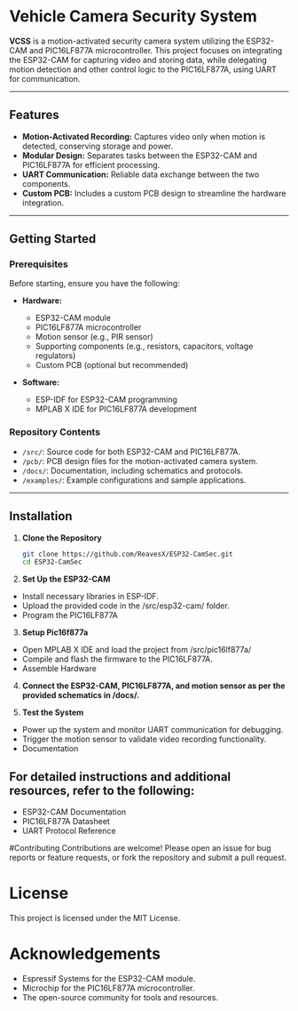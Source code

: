 # Vehicle Camera Security System

**VCSS** is a motion-activated security camera system utilizing the ESP32-CAM and PIC16LF877A microcontroller. This project focuses on integrating the ESP32-CAM for capturing video and storing data, while delegating motion detection and other control logic to the PIC16LF877A, using UART for communication.

---

## Features

- **Motion-Activated Recording:** Captures video only when motion is detected, conserving storage and power.
- **Modular Design:** Separates tasks between the ESP32-CAM and PIC16LF877A for efficient processing.
- **UART Communication:** Reliable data exchange between the two components.
- **Custom PCB:** Includes a custom PCB design to streamline the hardware integration.

---

## Getting Started

### Prerequisites

Before starting, ensure you have the following:

- **Hardware:**
  - ESP32-CAM module
  - PIC16LF877A microcontroller
  - Motion sensor (e.g., PIR sensor)
  - Supporting components (e.g., resistors, capacitors, voltage regulators)
  - Custom PCB (optional but recommended)
  
- **Software:**
  - ESP-IDF for ESP32-CAM programming
  - MPLAB X IDE for PIC16LF877A development
  
### Repository Contents

- `/src/`: Source code for both ESP32-CAM and PIC16LF877A.
- `/pcb/`: PCB design files for the motion-activated camera system.
- `/docs/`: Documentation, including schematics and protocols.
- `/examples/`: Example configurations and sample applications.

---

## Installation

1. **Clone the Repository**
   ```bash
   git clone https://github.com/ReavesX/ESP32-CamSec.git
   cd ESP32-CamSec
2. **Set Up the ESP32-CAM**

- Install necessary libraries in  ESP-IDF.
- Upload the provided code in the /src/esp32-cam/ folder.
- Program the PIC16LF877A

3. **Setup Pic16f877a**
- Open MPLAB X IDE and load the project from /src/pic16lf877a/
- Compile and flash the firmware to the PIC16LF877A.
- Assemble Hardware

4. **Connect the ESP32-CAM, PIC16LF877A, and motion sensor as per the provided schematics in /docs/.**


5. **Test the System**
- Power up the system and monitor UART communication for debugging.
- Trigger the motion sensor to validate video recording functionality.
- Documentation

## For detailed instructions and additional resources, refer to the following:
- ESP32-CAM Documentation
- PIC16LF877A Datasheet
- UART Protocol Reference

#Contributing
  Contributions are welcome! Please open an issue for bug reports or feature requests, or fork the repository and submit a
  pull request.

# License
  This project is licensed under the MIT License.

# Acknowledgements
- Espressif Systems for the ESP32-CAM module.
- Microchip for the PIC16LF877A microcontroller.
- The open-source community for tools and resources.
